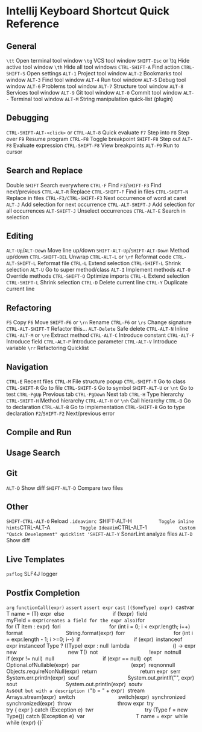 # Intellij Keyboard Shortcut Quick Reference

## General
`\tt`                     Open terminal tool window
`\tg`                     VCS tool window
`SHIFT-Esc` or \tq      Hide active tool window
`\th`                     Hide all tool windows
`CTRL-SHIFT-A`          Find action
`CTRL-SHIFT-S`          Open settings
`ALT-1`                 Project tool window
`ALT-2`                 Bookmarks tool window
`ALT-3`                 Find tool window
`ALT-4`                 Run tool window
`ALT-5`                 Debug tool window
`ALT-6`                 Problems tool window
`ALT-7`                 Structure tool window
`ALT-8`                 Services tool window
`ALT-9`                 Git tool window
`ALT-0`                 Commit tool window
`ALT--`                 Terminal tool window
`ALT-M`                 String manipulation quick-list (plugin)

## Debugging
`CTRL-SHIFT-ALT-<click>` or `CTRL-ALT-8`     Quick evaluate
`F7`            Step into
`F8`            Step over
`F9`            Resume program
`CTRL-F8`       Toggle breakpoint
`SHIFT-F8`      Step out
`ALT-F8`        Evaluate expression
`CTRL-SHIFT-F8` View breakpoints
`ALT-F9`        Run to cursor

## Search and Replace
Double `SHIFT`          Search everywhere
`CTRL-F`                Find
`F3`/`SHIFT-F3`         Find next/previous
`CTRL-ALT-R`            Replace
`CTRL-SHIFT-F`          Find in files
`CTRL-SHIFT-N`          Replace in files
`CTRL-F3/CTRL-SHIFT-F3` Next occurrence of word at caret
`ALT-J`                 Add selection for next occurrence
`CTRL-ALT-SHIFT-J`      Add selection for all occurrences
`ALT-SHIFT-J`           Unselect occurrences
`CTRL-ALT-E`            Search in selection

## Editing
`ALT-Up`/`ALT-Down`             Move line up/down
`SHIFT-ALT-Up`/`SHIFT-ALT-Down` Method up/down
`CTRL-SHIFT-DEL`                Unwrap
`CTRL-ALT-L` or `\rf`           Reformat code
`CTRL-ALT-SHIFT-L`              Reformat file
`CTRL-L`                        Extend selection
`CTRL-SHIFT-L`                  Shrink selection
`ALT-U`                         Go to super method/class
`ALT-I`                         Implement methods
`ALT-O`                         Override methods
`CTRL-SHIFT-O`                  Optimize imports
`CTRL-L`                        Extend selection
`CTRL-SHIFT-L`                  Shrink selection
`CTRL-D`                        Delete current line
`CTRL-Y`                        Duplicate current line

## Refactoring
`F5`                    Copy
`F6`                    Move
`SHIFT-F6` or `\rn`     Rename
`CTRL-F6` or `\rs`      Change signature
`CTRL-ALT-SHIFT-T`      Refactor this...
`ALT-Delete`            Safe delete
`CTRL-ALT-N`            Inline
`CTRL-ALT-M` or `\re`   Extract method
`CTRL-ALT-C`            Introduce constant
`CTRL-ALT-F`            Introduce field
`CTRL-ALT-P`            Introduce parameter
`CTRL-ALT-V`            Introduce variable
`\rr`                   Refactoring Quicklist

## Navigation

`CTRL-E`                Recent files
`CTRL-M`                File structure popup
`CTRL-SHIFT-T`          Go to class
`CTRL-SHIFT-R`          Go to file
`CTRL-SHIFT-S`          Go to symbol
`SHIFT-ALT-U` or `\nt`  Go to test
`CTRL-PgUp`             Previous tab
`CTRL-PgDown`           Next tab
`CTRL-H`                Type hierarchy
`CTRL-SHIFT-H`          Method hierarchy
`CTRL-ALT-H` or `\nh`   Call hierarchy
`CTRL-B`                Go to declaration
`CTRL-ALT-B`            Go to implementation
`CTRL-SHIFT-B`          Go to type declaration
`F2`/`SHIFT-F2`         Next/previous error

## Compile and Run

## Usage Search

## Git
`ALT-D`                 Show diff
`SHIFT-ALT-D`           Compare two files

## Other

`SHIFT-CTRL-ALT-O`      Reload `.ideavimrc
`SHIFT-ALT-H`           Toggle inline hints
`CTRL-ALT-A`            Toggle IdeaVim
`CTRL-ALT-1`            Custom "Quick Development" quicklist
'SHIFT-ALT-Y`           SonarLint analyze files
`ALT-D`                 Show diff

## Live Templates
`psflog`                SLF4J logger

## Postfix Completion
`arg`                   `functionCall(expr)`
`assert`                `assert expr`
`cast`                  `((SomeType) expr)
`castvar`               `T name = (T) expr`
`else`                  `if (!expr)`
`field`                 `myField = expr` (creates a field for the expr also)
`for`                   `for (T item : expr)`
`fori`                  `for (int i = 0; i < expr.length; i++)`
`format`                `String.format(expr)`
`forr`                  `for (int i = expr.length - 1; i >=0; i--)`
`if`                    `if (expr)`
`instanceof`            `expr instanceof Type ? ((Type) expr : null`
`lambda`                `() -> expr`
`new`                   `new T()`
`not`                   `!expr`
`notnull`               `if (expr != null)`
`null`                  `if (expr == null)`
`opt`                   `Optional.ofNullable(expr)`
`par`                   `(expr)`
`reqnonnull`            `Objects.requireNonNull(expr)`
`return`                `return expr`
`serr`                  `System.err.println(expr)`
`souf`                  `System.out.printlf("", expr)`
`sout`                  `System.out.println(expr)`
`soutv`                 As `sout` but with a description (`"b = " + expr`)
`stream`                `Arrays.stream(expr)`
`switch`                `switch(expr)`
`synchronized`          `synchronized(expr)`
`throw`                 `throw expr`
`try`                   `try { expr } catch (Exception e)`
`twr`                   `try (Type f = new Type()) catch (Exception e)`
`var`                   `T name = expr`
`while`                 `while (expr) {}`
